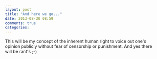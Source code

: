 ```yaml
---
layout: post
title: "And here we go..."
date: 2013-08-30 08:59
comments: true
categories: 
---
```


This will be my concept of the inherent human right to voice out one's opinion
publicly without fear of censorship or punishment. And yes there will be rant's
;-)
